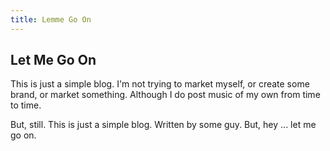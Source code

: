 ```yaml
---
title: Lemme Go On
---
```


## Let Me Go On

This is just a simple blog. I'm not trying to market myself, or create some brand, or market something.
Although I do post music of my own from time to time.

But, still. This is just a simple blog. Written by some guy. But, hey ... let me go on.
